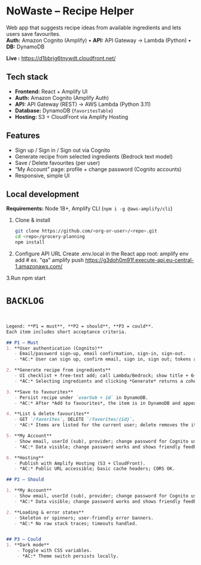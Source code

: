 # NoWaste – Recipe Helper

Web app that suggests recipe ideas from available ingredients and lets users save favourites.  
**Auth:** Amazon Cognito (Amplify) • **API:** API Gateway → Lambda (Python) • **DB:** DynamoDB

**Live :** https://d1bbrjg6tnywdt.cloudfront.net/


## Tech stack
- **Frontend:** React + Amplify UI  
- **Auth:** Amazon Cognito (Amplify Auth)  
- **API:** API Gateway (REST) → AWS Lambda (Python 3.11)  
- **Database:** DynamoDB (`favoritesTable`)  
- **Hosting:** S3 + CloudFront via Amplify Hosting  


## Features
- Sign up / Sign in / Sign out via Cognito
- Generate recipe from selected ingredients (Bedrock text model)
- Save / Delete favourites (per user)
- “My Account” page: profile + change password (Cognito accounts)
- Responsive, simple UI

## Local development
**Requirements:** Node 18+, Amplify CLI (`npm i -g @aws-amplify/cli`)

1. Clone & install
   ```bash
   git clone https://github.com/<org-or-user>/<repo>.git
   cd <repo>/grocery-planning
   npm install
2. Configure API URL
   Create .env.local in the React app root:
      amplify env add      # ex. "qa"
      amplify push
      https://g3doh0m91f.execute-api.eu-central-1.amazonaws.com/

3.Run
   npm start



# `BACKLOG`
```markdown


Legend: **P1 = must**, **P2 = should**, **P3 = could**.  
Each item includes short acceptance criteria.

## P1 – Must
1. **User authentication (Cognito)**
   - Email/password sign-up, email confirmation, sign-in, sign-out.
   - *AC:* User can sign up, confirm email, sign in, sign out; tokens are stored by Amplify.

2. **Generate recipe from ingredients**
   - UI checklist + free-text add; call Lambda/Bedrock; show title + 6–8 steps.
   - *AC:* Selecting ingredients and clicking *Generate* returns a coherent recipe in < 10 s.

3. **Save to favourites**
   - Persist recipe under `userSub + id` in DynamoDB.
   - *AC:* After *Add to favourites*, the item is in DynamoDB and appears on refresh.

4. **List & delete favourites**
   - GET `/favorites`, DELETE `/favorites/{id}`.
   - *AC:* Items are listed for the current user; delete removes the item.

5. **My Account**
   - Show email, userId (sub), provider; change password for Cognito user/pass accounts.
   - *AC:* Data visible; change password works and shows friendly feedback.

6. **Hosting**
   - Publish with Amplify Hosting (S3 + CloudFront).
   - *AC:* Public URL accessible; basic cache headers; CORS OK.

## P2 – Should

1. **My Account**
   - Show email, userId (sub), provider; change password for Cognito user/pass accounts.
   - *AC:* Data visible; change password works and shows friendly feedback.

2. **Loading & error states**
   - Skeleton or spinners; user-friendly error banners.
   - *AC:* No raw stack traces; timeouts handled.


## P3 – Could
1. **Dark mode**
    - Toggle with CSS variables.
    - *AC:* Theme switch persists locally.

